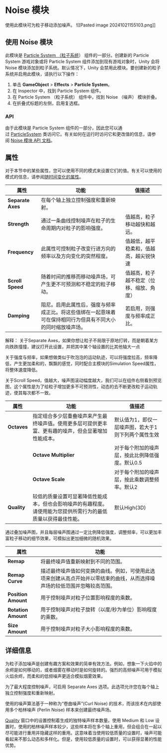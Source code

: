 # Noise 模块
使用此模块可为粒子移动添加噪声。
![[Pasted image 20241021155103.png]]

## 使用 Noise 模块
此模块是 [Particle System （粒子系统](https://docs.unity3d.com/cn/current/Manual/class-ParticleSystem.html)） 组件的一部分。创建新的 Particle System 游戏对象或将 Particle System 组件添加到现有游戏对象时，Unity 会将 Noise 模块添加到粒子系统。默认情况下，Unity 会禁用此模块。要创建新的粒子系统并启用此模块，请执行以下操作：
1. 单击 **GameObject** > **Effects** > **Particle System**。
2. 在 Inspector 中，找到 Particle System 组件。
3. 在 Particle System （粒子系统） 组件中，找到 Noise （噪声） 模块折叠。
4. 在折叠式标题的左侧，启用复选框。

### API
由于此模块是 Particle System 组件的一部分，因此您可以通过 [ParticleSystem](https://docs.unity3d.com/cn/current/ScriptReference/ParticleSystem.html) 类访问它。有关如何在运行时访问它和更改值的信息，请参阅 [Noise 模块 API 文档](https://docs.unity3d.com/cn/current/ScriptReference/ParticleSystem-noise.html)。

## 属性
对于本节中的某些属性，您可以使用不同的模式来设置它们的值。有关可以使用的模式的信息，请参阅[随时间变化的属性](https://docs.unity3d.com/cn/current/Manual/PartSysUsage.html#VaryOverTime)。

| 属性                | 功能                                                     | 值描述                  |
| ----------------- | ------------------------------------------------------ | -------------------- |
| **Separate Axes** | 在每个轴上独立控制强度和重新映射。                                      |                      |
| **Strength**      | 通过一条曲线控制噪声在粒子的生命周期内对粒子的影响强度。                           | 值越高，粒子移动越快和越远。       |
| **Frequency**     | 此属性可控制粒子改变行进方向的频率以及方向变化的突然程度。                          | 值越低，越平稳柔和，值越高，越尖锐快速  |
| **Scroll Speed**  | 随着时间的推移而移动噪声场，可产生更不可预测和不稳定的粒子移动。                       | 值越高，粒子越不稳定（位移、缩放、角度） |
| **Damping**       | 阻尼。启用此属性后，强度与频率成正比。将这些值绑在一起意味着可在保持相同行为但具有不同大小的同时缩放噪声场。 | 若启用，则强度与频率成正比。       |
解释：
关于Separate Axes，如果你想让粒子不局限于原地打转，而是朝着某方向跌跌撞撞，建议打开此设置，并把其中某个轴设置的比其他轴大一点

关于强度与频率，如果想做类似于吹泡泡的运动轨迹，可以将强度拉高，频率降低，产生更加柔和的，飘飘的感觉，同时配合主模块的Simulation Speed属性，将整体速度降低。

关于Scroll Speed，值越大，噪声图滚动幅度越大，我们可以在组件右侧看到预览图，这个属性是为了给粒子增加更多不可预测性，动态的去不断更改粒子运动轨迹，使其每次都不一致。

| 属性          | 功能                                                      | 值描述                         |
| ----------- | ------------------------------------------------------- | --------------------------- |
| **Octaves** | 指定组合多少层重叠噪声来产生最终噪声值。使用更多层可提供更丰富、更有趣的噪声，但会显著增加性能成本。      | 默认值为1，即仅一层噪声图，若大于1则下列两个属性生效 |
|             | **Octave Multiplier**                                   | 对于每个附加的噪声层，按此比例降低强度。默认0.5   |
|             | **Octave Scale**                                        | 对于每个附加的噪声层，按此乘数调整频率。默认2     |
| **Quality** | 较低的质量设置可显著降低性能成本，但也会影响噪声的有趣程度。请使用能为您提供所需行为的最低质量以获得最佳性能。 | 默认High(3D)                  |
通过叠加噪声图，并且每层噪声图通过一定比例降低强度，调整频率，可以更加丰富粒子移动的细节效果，可模拟出更加细微的随机效果。

| 属性                  | 功能                                                            |
| ------------------- | ------------------------------------------------------------- |
| **Remap**           | 将最终噪声值重新映射到不同的范围。                                             |
| **Remap Curve**     | 描述最终噪声值如何变换的曲线。例如，可使用此选项来创建从高点开始并以零结束的曲线，从而选择噪声场的较低范围并忽略较高范围。 |
| **Position Amount** | 用于控制噪声对粒子位置影响程度的乘数。                                           |
| **Rotation Amount** | 用于控制噪声对粒子旋转（以度/秒为单位）影响程度的乘数。                                  |
| **Size Amount**     | 用于控制噪声对粒子大小影响程度的乘数。                                           |

## 详细信息
为粒子添加噪声是创建有趣方案和效果的简单有效方法。例如，想象一下火焰中的余烬是如何移动的，或者烟雾在移动时是如何旋转的。强烈的高频噪声可用于模拟火焰余烬，而柔和的低频噪声更适合模拟烟雾效果。

为了最大程度控制噪声，可启用 Separate Axes 选项。此选项允许您在每个轴上独立控制强度和重新映射。

使用的噪声算法基于一种称为“卷曲噪声”(Curl Noise) 的技术，而该技术在内部使用多个柏林噪声 (Perlin Noise) 样本来创建最终噪声场。

[Quality](https://docs.unity3d.com/cn/current/Manual/class-QualitySettings.html) 窗口中的设置控制着生成的独特噪声样本数量。使用 Medium 和 Low 设置时，使用的柏林噪声样本较少，这些样本将在多个轴上重用，但会组合在一起以尽可能进行重用并隐藏这样的重用。这意味着当使用较低质量的设置时，噪声可能看起来不那么动态和多样化。但是，使用较低质量的设置时，可以获得显著的性能优势。